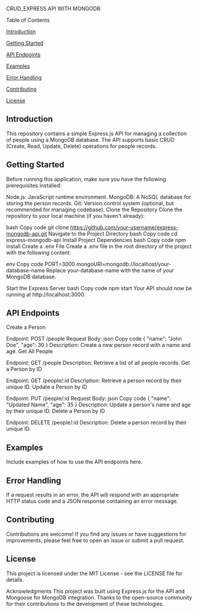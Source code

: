 CRUD_EXPRESS API WITH MONGODB


Table of Contents

[Introduction](#introdction)

[Getting Started](#getting-started)

[API Endpoints](#api-endpoints)

[Examples](#examples)

[Error Handling](#error-handling)

[Contributing](#contributing)

[License](#license)

## Introduction

This repository contains a simple Express.js API for managing a collection of people using a MongoDB database. The API supports basic CRUD (Create, Read, Update, Delete) operations for people records.

## Getting Started
Before running this application, make sure you have the following prerequisites installed:

Node.js: JavaScript runtime environment.
MongoDB: A NoSQL database for storing the person records.
Git: Version control system (optional, but recommended for managing codebase).
Clone the Repository
Clone the repository to your local machine (if you haven't already):

bash
Copy code
git clone https://github.com/your-username/express-mongodb-api.git
Navigate to the Project Directory
bash
Copy code
cd express-mongodb-api
Install Project Dependencies
bash
Copy code
npm install
Create a .env File
Create a .env file in the root directory of the project with the following content:

env
Copy code
PORT=3000
mongoURI=mongodb://localhost/your-database-name
Replace your-database-name with the name of your MongoDB database.

Start the Express Server
bash
Copy code
npm start
Your API should now be running at http://localhost:3000.

## API Endpoints
Create a Person

Endpoint: POST /people
Request Body:
json
Copy code
{
  "name": "John Doe",
  "age": 30
}
Description: Create a new person record with a name and age.
Get All People

Endpoint: GET /people
Description: Retrieve a list of all people records.
Get a Person by ID

Endpoint: GET /people/:id
Description: Retrieve a person record by their unique ID.
Update a Person by ID

Endpoint: PUT /people/:id
Request Body:
json
Copy code
{
  "name": "Updated Name",
  "age": 35
}
Description: Update a person's name and age by their unique ID.
Delete a Person by ID

Endpoint: DELETE /people/:id
Description: Delete a person record by their unique ID.
## Examples
Include examples of how to use the API endpoints here.

## Error Handling
If a request results in an error, the API will respond with an appropriate HTTP status code and a JSON response containing an error message.

## Contributing
Contributions are welcome! If you find any issues or have suggestions for improvements, please feel free to open an issue or submit a pull request.

## License
This project is licensed under the MIT License - see the LICENSE file for details.

Acknowledgments
This project was built using Express.js for the API and Mongoose for MongoDB integration. Thanks to the open-source community for their contributions to the development of these technologies.




